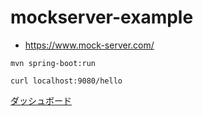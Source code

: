 # mockserver-example

- https://www.mock-server.com/

```
mvn spring-boot:run
```

```
curl localhost:9080/hello
```

[ダッシュボード](http://localhost:9080/mockserver/dashboard)
